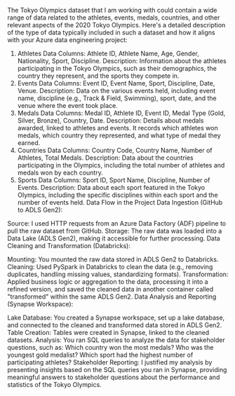 The Tokyo Olympics dataset that I am working with could contain a wide range of data related to the athletes, events, medals, countries, and other relevant aspects of the 2020 Tokyo Olympics. Here's a detailed description of the type of data typically included in such a dataset and how it aligns with your Azure data engineering project:

1. Athletes Data
Columns: Athlete ID, Athlete Name, Age, Gender, Nationality, Sport, Discipline.
Description: Information about the athletes participating in the Tokyo Olympics, such as their demographics, the country they represent, and the sports they compete in.
2. Events Data
Columns: Event ID, Event Name, Sport, Discipline, Date, Venue.
Description: Data on the various events held, including event name, discipline (e.g., Track & Field, Swimming), sport, date, and the venue where the event took place.
3. Medals Data
Columns: Medal ID, Athlete ID, Event ID, Medal Type (Gold, Silver, Bronze), Country, Date.
Description: Details about medals awarded, linked to athletes and events. It records which athletes won medals, which country they represented, and what type of medal they earned.
4. Countries Data
Columns: Country Code, Country Name, Number of Athletes, Total Medals.
Description: Data about the countries participating in the Olympics, including the total number of athletes and medals won by each country.
5. Sports Data
Columns: Sport ID, Sport Name, Discipline, Number of Events.
Description: Data about each sport featured in the Tokyo Olympics, including the specific disciplines within each sport and the number of events held.
Data Flow in the Project
Data Ingestion (GitHub to ADLS Gen2):

Source: I used HTTP requests from an Azure Data Factory (ADF) pipeline to pull the raw dataset from GitHub.
Storage: The raw data was loaded into a Data Lake (ADLS Gen2), making it accessible for further processing.
Data Cleaning and Transformation (Databricks):

Mounting: You mounted the raw data stored in ADLS Gen2 to Databricks.
Cleaning: Used PySpark in Databricks to clean the data (e.g., removing duplicates, handling missing values, standardizing formats).
Transformation: Applied business logic or aggregation to the data, processing it into a refined version, and saved the cleaned data in another container called "transformed" within the same ADLS Gen2.
Data Analysis and Reporting (Synapse Workspace):

Lake Database: You created a Synapse workspace, set up a lake database, and connected to the cleaned and transformed data stored in ADLS Gen2.
Table Creation: Tables were created in Synapse, linked to the cleaned datasets.
Analysis: You ran SQL queries to analyze the data for stakeholder questions, such as:
Which country won the most medals?
Who was the youngest gold medalist?
Which sport had the highest number of participating athletes?
Stakeholder Reporting:
I justified my analysis by presenting insights based on the SQL queries you ran in Synapse, providing meaningful answers to stakeholder questions about the performance and statistics of the Tokyo Olympics.

